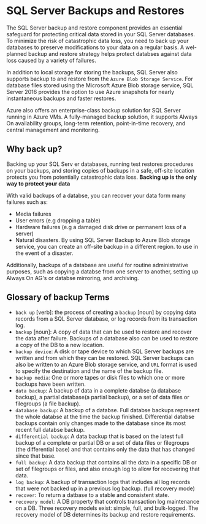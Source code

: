 # SQL Server Backups and Restores
The SQL Server backup and restore component provides an essential safeguard for protecting critical data stored in your SQL Server databases. To minimize the risk of catastrophic data loss, you need to back up your databases to preserve modifications to your data on a regular basis. A wel-planned backup and restore strategy helps protect databses against data loss caused by a variety of failures.

In addition to local storage for storing the backups, SQL Server also supports backup to and restore from the `Azure Blob Storage Service`. For database files stored using the Microsoft Azure Blob storage service, SQL Server 2016 provides the option to use Azure snapshots for nearly instantaneous backups and faster restores. 

Azure also offers an enterprise-class backup solution for SQL Server running in Azure VMs. A fully-managed backup solution, it supports Always On availability groups, long-term retention, point-in-time recovery, and central management and monitoring.

## Why back up?
Backing up your SQL Serv er databases, running test restores procedures on your backups, and storing copies of backups in a safe, off-site location protects you from potentially catastrophic data loss. **Backing up is the only way to protect your data**

With valid backups of a databse, you can recover your data form many failures such as:
- Media failures
- User errors (e.g dropping a table)
- Hardware failures (e.g a damaged disk drive or permanent loss of a server)
- Natural disasters. By using SQL Server Backup to Azure Blob storage service, you can create an off-site backup in a different region. to use in the event of a disaster.

Additionally, backups of a database are useful for routine administrative purposes, such as copying a databse from one server to another, setting up Always On AG's or databse mirroring, and archiving. 

## Glossary of backup Terms
- `back up` [verb]: the process of creating a `backup` [noun] by copying data records from a SQL Server database, or log records from its transaction log.
- `backup` [noun]: A copy of data that can be used to restore and recover the data after failure. Backups of a database also can be used to restore a copy of the DB to a new location.
- `backup device`: A disk or tape device to which SQL Server backups are written and from which they can be restored. SQL Server backups can also be written to an Azure Blob storage service, and `URL` format is used to specify the destination and the name of the backup file.
- `backup media`: One or more tapes or disk files to which one or more backups have been written.
- `data backup`: A backup of data in a complete databse (a database backup), a partial database(a partial backup), or a set of data files or filegroups (a file backup).
- `database backup`: A backup of a databse. Full databse backups represent the whole databse at the time the backup finished. Differential databse backups contain only changes made to the database since its most recent full databse backup.
- `differential backup`: A data backup that is based on the latest full backup of a complete or partial DB or a set of data files or filegroups (the differential base) and that contains only the data that has changed since that base.
- `full backup`: A data backup that contains all the data in a specific DB or set of filegroups or files, and also enough log to allow for recovering that data.
- `log backup`: A backup of transaction logs that includes all log records that were not backed up in a previous log backup. (full recovery mode)
- `recover`: To return a datbase to a stable and consistent state.
- `recovery model`: A DB property that controls transaction log maintenance on a DB. Three recovery models exist: simple, full, and bulk-logged. The recovery model of DB determines its backup and restore requirements.